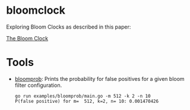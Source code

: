 # bloomclock

Exploring Bloom Clocks as described in this paper:

[The Bloom Clock](https://www.researchgate.net/publication/333505687_The_Bloom_Clock)


# Tools

- [bloomprob](./examples/bloomprob): Prints the probability for false positives for a
  given bloom filter configuration.

      go run examples/bloomprob/main.go -m 512 -k 2 -n 10
      P(false positive) for m=  512, k=2, n= 10: 0.001470426



